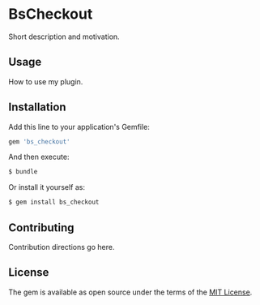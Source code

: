 # BsCheckout
Short description and motivation.

## Usage
How to use my plugin.

## Installation
Add this line to your application's Gemfile:

```ruby
gem 'bs_checkout'
```

And then execute:
```bash
$ bundle
```

Or install it yourself as:
```bash
$ gem install bs_checkout
```

## Contributing
Contribution directions go here.

## License
The gem is available as open source under the terms of the [MIT License](http://opensource.org/licenses/MIT).

